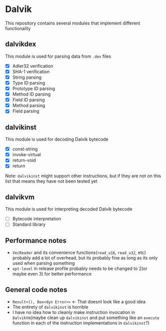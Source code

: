 # Dalvik
This repository contains several modules that implement different functionality

## dalvikdex
This module is used for parsing data from `.dex` files

- [X] Adler32 verification
- [X] SHA-1 verification
- [X] String parsing
- [X] Type ID parsing
- [X] Prototype ID parsing
- [X] Method ID parsing
- [X] Field ID parsing
- [X] Method parsing
- [X] Field parsing

## dalvikinst
This module is used for decoding Dalvik bytecode

- [X] const-string
- [X] invoke-virtual
- [X] return-void
- [X] return

Note: `dalvikinst` might support other instructions, but if they are not on this list that means they have not been tested yet

## dalvikvm
This module is used for interpreting decoded Dalvik bytecode

- [ ] Bytecode interpretation
- [ ] Standard library

## Performance notes
* `VecReader` and its convenience functions(`read_u16`, `read_u32`, etc) probably add a lot of overhead, but its probably fine as long as its only used when parsing something
* `opt-level` in release profile probably needs to be changed to 2(or maybe even 3) for better performance

## General code notes
* `Result<(), Box<dyn Error>>` <- That doesnt look like a good idea
* The entirety of `dalvikinst` is horrible
* I have no idea how to cleanly make instruction invocation in `DalvikVm`(maybe clean up `dalvikinst` and put something like an `execute` function in each of the instruction implementations in `dalvikinst`?)
